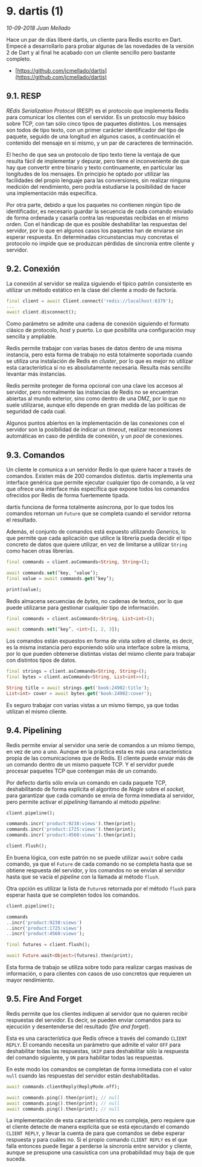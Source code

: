 # 9. dartis (1)

_10-09-2018_ _Juan Mellado_

Hace un par de días liberé dartis, un cliente para Redis escrito en Dart. Empecé a desarrollarlo para probar algunas de las novedades de la versión 2 de Dart y al final he acabado con un cliente sencillo pero bastante completo.

- [https://github.com/jcmellado/dartis](https://github.com/jcmellado/dartis)

## 9.1. RESP

_REdis Serialization Protocol_ (RESP) es el protocolo que implementa Redis para comunicar los clientes con el servidor. Es un protocolo muy básico sobre TCP, con tan sólo cinco tipos de paquetes distintos. Los mensajes son todos de tipo texto, con un primer carácter identificador del tipo de paquete, seguido de una longitud en algunos casos, a continuación el contenido del mensaje en sí mismo, y un par de caracteres de terminación.

El hecho de que sea un protocolo de tipo texto tiene la ventaja de que resulta fácil de implementar y depurar, pero tiene el inconveniente de que hay que convertir entre binario y texto continuamente, en particular las longitudes de los mensajes. En principio he optado por utilizar las facilidades del propio lenguaje para las conversiones, sin realizar ninguna medición del rendimiento, pero podría estudiarse la posibilidad de hacer una implementación más específica.

Por otra parte, debido a que los paquetes no contienen ningún tipo de identificador, es necesario guardar la secuencia de cada comando enviado de forma ordenada y casarla contra las respuestas recibidas en el mismo orden. Con el hándicap de que es posible deshabilitar las respuestas del servidor, por lo que en algunos casos los paquetes han de enviarse sin esperar respuesta. En determinadas circunstancias muy concretas el protocolo no impide que se produzcan pérdidas de sincronía entre cliente y servidor.

## 9.2. Conexión

La conexión al servidor se realiza siguiendo el típico patrón consistente en utilizar un método estático en la clase del cliente a modo de factoría.

```dart
final client = await Client.connect('redis://localhost:6379');
...
await client.disconnect();
```

Como parámetro se admite una cadena de conexión siguiendo el formato clásico de protocolo, _host_ y puerto. Lo que posibilita una configuración muy sencilla y ampliable.

Redis permite trabajar con varias bases de datos dentro de una misma instancia, pero esta forma de trabajo no está totalmente soportada cuando se utiliza una instalación de Redis en _cluster_, por lo que es mejor no utilizar esta característica si no es absolutamente necesaria. Resulta más sencillo levantar más instancias.

Redis permite proteger de forma opcional con una clave los accesos al servidor, pero normalmente las instancias de Redis no se encuentran abiertas al mundo exterior, sino como dentro de una DMZ, por lo que no suele utilizarse, aunque ello depende en gran medida de las políticas de seguridad de cada cual.

Algunos puntos abiertos en la implementación de las conexiones con el servidor son la posibilidad de indicar un _timeout_, realizar reconexiones automáticas en caso de pérdida de conexión, y un _pool_ de conexiones.

## 9.3. Comandos

Un cliente le comunica a un servidor Redis lo que quiere hacer a través de comandos. Existen más de 200 comandos distintos. dartis implementa una interface genérica que permite ejecutar cualquier tipo de comando, a la vez que ofrece una interface más específica que expone todos los comandos ofrecidos por Redis de forma fuertemente tipada.

dartis funciona de forma totalmente asíncrona, por lo que todos los comandos retornan un ```Future``` que se completa cuando el servidor retorna el resultado.

Además, el conjunto de comandos está expuesto utilizando _Generics_, lo que permite que cada aplicación que utilice la librería pueda decidir el tipo concreto de datos que quiere utilizar, en vez de limitarse a utilizar ```String``` como hacen otras librerías.

```dart
final commands = client.asCommands<String, String>();

await commands.set(‘key, ‘value’);
final value = await commands.get(‘key’);

print(value);
```

Redis almacena secuencias de _bytes_, no cadenas de textos, por lo que puede utilizarse para gestionar cualquier tipo de información.

```dart
final commands = client.asCommands<String, List<int>();

await commands.set(‘key’, <int>[1, 2, 3]);
```

Los comandos están expuestos en forma de vista sobre el cliente, es decir, es la misma instancia pero exponiendo sólo una interface sobre la misma, por lo que pueden obtenerse distintas vistas del mismo cliente para trabajar con distintos tipos de datos.

```dart
final strings = client.asCommands<String, String>();
final bytes = client.asCommands<String, List<int>>();

String title = await strings.get('book:24902:title');
List<int> cover = await bytes.get('book:24902:cover');
```

Es seguro trabajar con varias vistas a un mismo tiempo, ya que todas utilizan el mismo cliente.

## 9.4. Pipelining

Redis permite enviar al servidor una serie de comandos a un mismo tiempo, en vez de uno a uno. Aunque en la práctica esta es más una característica propia de las comunicaciones que de Redis. El cliente puede enviar más de un comando dentro de un mismo paquete TCP. Y el servidor puede procesar paquetes TCP que contengan más de un comando.

Por defecto dartis sólo envía un comando en cada paquete TCP, deshabilitando de forma explícita el algoritmo de _Nagle_ sobre el _socket_, para garantizar que cada comando se envía de forma inmediata al servidor, pero permite activar el _pipelining_ llamando al método _pipeline_:

```dart
client.pipeline();

commands.incr('product:9238:views').then(print);
commands.incr('product:1725:views').then(print);
commands.incr('product:4560:views').then(print);

client.flush();
```

En buena lógica, con este patrón no se puede utilizar ```await``` sobre cada comando, ya que el ```Future``` de cada comando no se completa hasta que se obtiene respuesta del servidor, y los comandos no se envían al servidor hasta que se vacía el _pipeline_ con la llamada al método ```flush```.

Otra opción es utilizar la lista de ```Future```s retornada por el método ```flush``` para esperar hasta que se completen todos los comandos.

```dart
client.pipeline();

commands
..incr('product:9238:views')
..incr('product:1725:views')
..incr('product:4560:views');

final futures = client.flush();

await Future.wait<Object>(futures).then(print);
```

Esta forma de trabajo se utiliza sobre todo para realizar cargas masivas de información, o para clientes con casos de uso concretos que requieren un mayor rendimiento.

## 9.5. Fire And Forget

Redis permite que los clientes indiquen al servidor que no quieren recibir respuestas del servidor. Es decir, se pueden enviar comandos para su ejecución y desentenderse del resultado (_fire and forget_).

Esta es una característica que Redis ofrece a través del comando ```CLIENT REPLY```. El comando necesita un parámetro que admite el valor ```OFF``` para deshabilitar todas las respuestas, ```SKIP``` para deshabilitar sólo la respuesta del comando siguiente, y ```ON``` para habilitar todas las respuestas.

En este modo los comandos se completan de forma inmediata con el valor ```null``` cuando las respuestas del servidor están deshabilitadas.

```dart
await commands.clientReply(ReplyMode.off);

await commands.ping().then(print); // null
await commands.ping().then(print); // null
await commands.ping().then(print); // null
```

La implementación de esta característica no es compleja, pero requiere que el cliente detecte de manera explícita que se está ejecutando el comando ```CLIENT REPLY```, y llevar la cuenta de para que comandos se debe esperar respuesta y para cuáles no. Si el propio comando ```CLIENT REPLY``` es el que falla entonces puede llegar a perderse la sincronía entre servidor y cliente, aunque se presupone una casuística con una probabilidad muy baja de que suceda.
